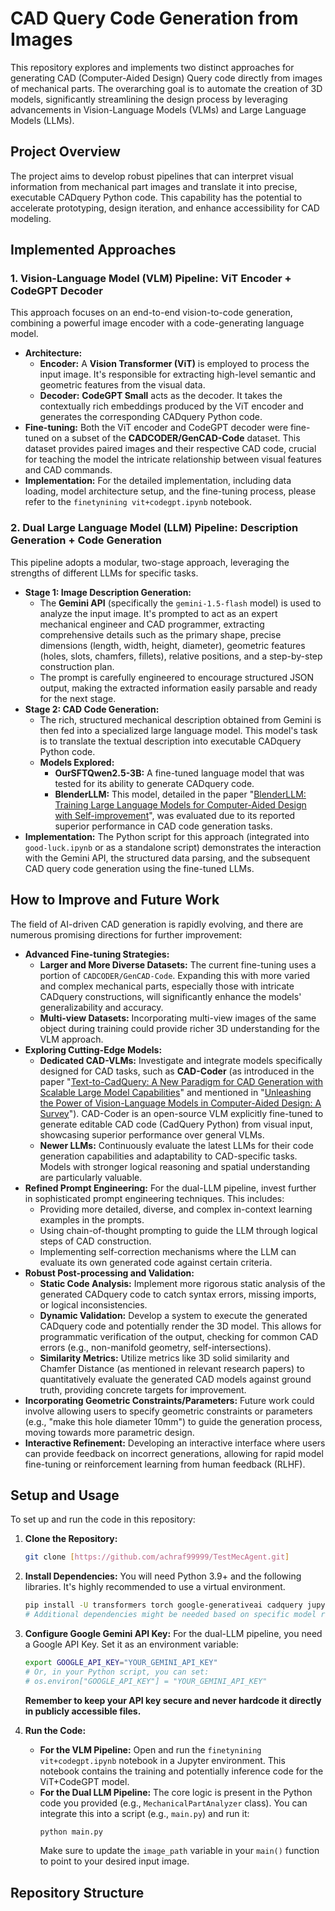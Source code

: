 # CAD Query Code Generation from Images

This repository explores and implements two distinct approaches for generating CAD (Computer-Aided Design) Query code directly from images of mechanical parts. The overarching goal is to automate the creation of 3D models, significantly streamlining the design process by leveraging advancements in Vision-Language Models (VLMs) and Large Language Models (LLMs).

## Project Overview

The project aims to develop robust pipelines that can interpret visual information from mechanical part images and translate it into precise, executable CADquery Python code. This capability has the potential to accelerate prototyping, design iteration, and enhance accessibility for CAD modeling.

## Implemented Approaches

### 1. Vision-Language Model (VLM) Pipeline: ViT Encoder + CodeGPT Decoder

This approach focuses on an end-to-end vision-to-code generation, combining a powerful image encoder with a code-generating language model.

* **Architecture:**
    * **Encoder:** A **Vision Transformer (ViT)** is employed to process the input image. It's responsible for extracting high-level semantic and geometric features from the visual data.
    * **Decoder:** **CodeGPT Small** acts as the decoder. It takes the contextually rich embeddings produced by the ViT encoder and generates the corresponding CADquery Python code.
* **Fine-tuning:** Both the ViT encoder and CodeGPT decoder were fine-tuned on a subset of the **CADCODER/GenCAD-Code** dataset. This dataset provides paired images and their respective CAD code, crucial for teaching the model the intricate relationship between visual features and CAD commands.
* **Implementation:** For the detailed implementation, including data loading, model architecture setup, and the fine-tuning process, please refer to the `finetynining vit+codegpt.ipynb` notebook.

### 2. Dual Large Language Model (LLM) Pipeline: Description Generation + Code Generation

This pipeline adopts a modular, two-stage approach, leveraging the strengths of different LLMs for specific tasks.

* **Stage 1: Image Description Generation:**
    * The **Gemini API** (specifically the `gemini-1.5-flash` model) is used to analyze the input image. It's prompted to act as an expert mechanical engineer and CAD programmer, extracting comprehensive details such as the primary shape, precise dimensions (length, width, height, diameter), geometric features (holes, slots, chamfers, fillets), relative positions, and a step-by-step construction plan.
    * The prompt is carefully engineered to encourage structured JSON output, making the extracted information easily parsable and ready for the next stage.
* **Stage 2: CAD Code Generation:**
    * The rich, structured mechanical description obtained from Gemini is then fed into a specialized large language model. This model's task is to translate the textual description into executable CADquery Python code.
    * **Models Explored:**
        * **OurSFTQwen2.5-3B:** A fine-tuned language model that was tested for its ability to generate CADquery code.
        * **BlenderLLM:** This model, detailed in the paper "[BlenderLLM: Training Large Language Models for Computer-Aided Design with Self-improvement](https://arxiv.org/abs/2412.14203)", was evaluated due to its reported superior performance in CAD code generation tasks.
* **Implementation:** The Python script for this approach (integrated into `good-luck.ipynb` or as a standalone script) demonstrates the interaction with the Gemini API, the structured data parsing, and the subsequent CAD query code generation using the fine-tuned LLMs.

## How to Improve and Future Work

The field of AI-driven CAD generation is rapidly evolving, and there are numerous promising directions for further improvement:

* **Advanced Fine-tuning Strategies:**
    * **Larger and More Diverse Datasets:** The current fine-tuning uses a portion of `CADCODER/GenCAD-Code`. Expanding this with more varied and complex mechanical parts, especially those with intricate CADquery constructions, will significantly enhance the models' generalizability and accuracy.
    * **Multi-view Datasets:** Incorporating multi-view images of the same object during training could provide richer 3D understanding for the VLM approach.
* **Exploring Cutting-Edge Models:**
    * **Dedicated CAD-VLMs:** Investigate and integrate models specifically designed for CAD tasks, such as **CAD-Coder** (as introduced in the paper "[Text-to-CadQuery: A New Paradigm for CAD Generation with Scalable Large Model Capabilities](https://arxiv.org/abs/2505.06507)" and mentioned in "[Unleashing the Power of Vision-Language Models in Computer-Aided Design: A Survey](https://arxiv.org/abs/2505.14646)"). CAD-Coder is an open-source VLM explicitly fine-tuned to generate editable CAD code (CadQuery Python) from visual input, showcasing superior performance over general VLMs.
    * **Newer LLMs:** Continuously evaluate the latest LLMs for their code generation capabilities and adaptability to CAD-specific tasks. Models with stronger logical reasoning and spatial understanding are particularly valuable.
* **Refined Prompt Engineering:** For the dual-LLM pipeline, invest further in sophisticated prompt engineering techniques. This includes:
    * Providing more detailed, diverse, and complex in-context learning examples in the prompts.
    * Using chain-of-thought prompting to guide the LLM through logical steps of CAD construction.
    * Implementing self-correction mechanisms where the LLM can evaluate its own generated code against certain criteria.
* **Robust Post-processing and Validation:**
    * **Static Code Analysis:** Implement more rigorous static analysis of the generated CADquery code to catch syntax errors, missing imports, or logical inconsistencies.
    * **Dynamic Validation:** Develop a system to execute the generated CADquery code and potentially render the 3D model. This allows for programmatic verification of the output, checking for common CAD errors (e.g., non-manifold geometry, self-intersections).
    * **Similarity Metrics:** Utilize metrics like 3D solid similarity and Chamfer Distance (as mentioned in relevant research papers) to quantitatively evaluate the generated CAD models against ground truth, providing concrete targets for improvement.
* **Incorporating Geometric Constraints/Parameters:** Future work could involve allowing users to specify geometric constraints or parameters (e.g., "make this hole diameter 10mm") to guide the generation process, moving towards more parametric design.
* **Interactive Refinement:** Developing an interactive interface where users can provide feedback on incorrect generations, allowing for rapid model fine-tuning or reinforcement learning from human feedback (RLHF).

## Setup and Usage

To set up and run the code in this repository:

1.  **Clone the Repository:**
    ```bash
    git clone [https://github.com/achraf99999/TestMecAgent.git]
    ```

2.  **Install Dependencies:**
    You will need Python 3.9+ and the following libraries. It's highly recommended to use a virtual environment.
    ```bash
    pip install -U transformers torch google-generativeai cadquery jupyterlab
    # Additional dependencies might be needed based on specific model requirements (e.g., accelerate, bitsandbytes for quantization)
    ```

3.  **Configure Google Gemini API Key:**
    For the dual-LLM pipeline, you need a Google API Key. Set it as an environment variable:
    ```bash
    export GOOGLE_API_KEY="YOUR_GEMINI_API_KEY"
    # Or, in your Python script, you can set:
    # os.environ["GOOGLE_API_KEY"] = "YOUR_GEMINI_API_KEY"
    ```
    **Remember to keep your API key secure and never hardcode it directly in publicly accessible files.**

4.  **Run the Code:**
    * **For the VLM Pipeline:** Open and run the `finetynining vit+codegpt.ipynb` notebook in a Jupyter environment. This notebook contains the training and potentially inference code for the ViT+CodeGPT model.
    * **For the Dual LLM Pipeline:** The core logic is present in the Python code you provided (e.g., `MechanicalPartAnalyzer` class). You can integrate this into a script (e.g., `main.py`) and run it:
        ```bash
        python main.py
        ```
        Make sure to update the `image_path` variable in your `main()` function to point to your desired input image.

## Repository Structure
